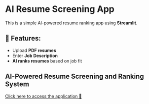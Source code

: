# AI Resume Screening App

This is a simple AI-powered resume ranking app using **Streamlit**.

## 🚀 Features:
- Upload **PDF resumes**
- Enter **Job Description**
- **AI ranks resumes** based on job fit

## AI-Powered Resume Screening and Ranking System  

[Click here to access the application 🚀](https://huggingface.co/spaces/shivamsharma006/AI-Powered_Resume_Screening_and_Ranking_System)


